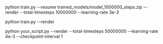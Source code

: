 





python train.py --resume trained_models/model_1000000_steps.zip --render --total-timesteps 10000000  --learning-rate 3e-3



python train.py --render




python your_script.py --render --total-timesteps 50000000  --learning-rate 4e-3 --checkpoint-interval 1